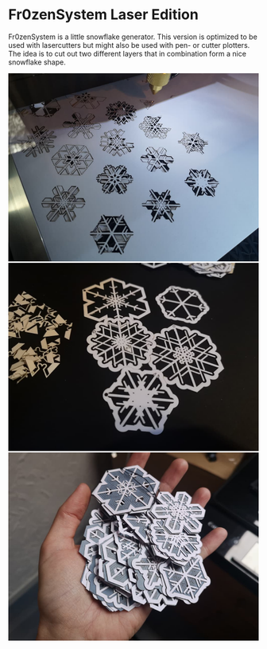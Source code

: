 # Fr0zenSystem Laser Edition
Fr0zenSystem is a little snowflake generator. This version is optimized to be used with lasercutters but might also be used with pen- or cutter plotters. The idea is to cut out two different layers that in combination form a nice snowflake shape. 

![Cutting Process](img/laser.jpg)
![First half](img/blackwhite.jpg)
![Finished Snowflakes](img/finished.jpg)
